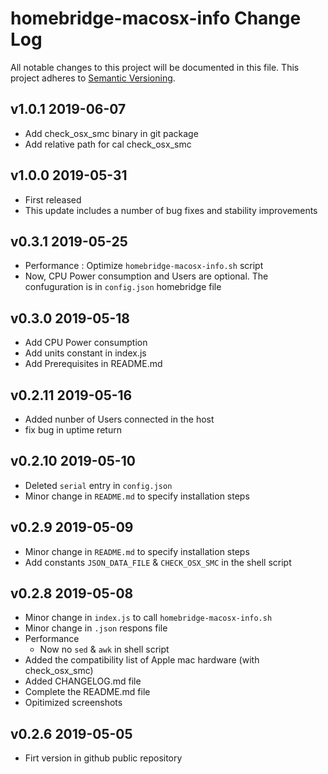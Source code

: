 # homebridge-macosx-info Change Log
All notable changes to this project will be documented in this file.
This project adheres to [Semantic Versioning](http://semver.org/).

## v1.0.1 2019-06-07
- Add check_osx_smc binary in git package
- Add relative path for cal check_osx_smc 

## v1.0.0 2019-05-31 
- First released
- This update includes a number of bug fixes and stability improvements

## v0.3.1 2019-05-25 
- Performance : Optimize `homebridge-macosx-info.sh` script
- Now, CPU Power consumption and Users are optional. The confuguration is in `config.json` homebridge file

## v0.3.0 2019-05-18 
- Add CPU Power consumption
- Add units constant in index.js
- Add Prerequisites in README.md

## v0.2.11 2019-05-16 
- Added nunber of Users connected in the host
- fix bug in uptime return 
  
## v0.2.10 2019-05-10 
- Deleted `serial` entry in `config.json`
- Minor change in `README.md` to specify installation steps
  
## v0.2.9 2019-05-09 
- Minor change in `README.md` to specify installation steps
- Add constants `JSON_DATA_FILE` & `CHECK_OSX_SMC` in the shell script

## v0.2.8 2019-05-08
- Minor change in `index.js` to call `homebridge-macosx-info.sh`
- Minor change in `.json` respons file
- Performance
  - Now no `sed` & `awk` in shell script
- Added the compatibility list of Apple mac hardware (with check_osx_smc)
- Added CHANGELOG.md file
- Complete the README.md file
- Opitimized screenshots

## v0.2.6 2019-05-05
 - Firt version in github public repository 

